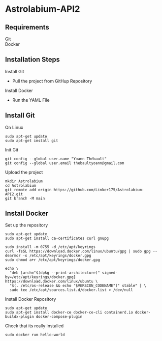 # Astrolabium-API2

## Requirements
Git \
Docker

## Installation Steps
Install Git
- Pull the project from GitHup Repository

Install Docker
- Run the YAML File

## Install Git 

On Linux
```Shell
sudo apt-get update
sudo apt-get install git
```
Init Git
```Shell
git config --global user.name "Yoann Thébault"
git config --global user.email thebaultyoann@gmail.com
```

Upload the project 
```Shell 
mkdir Astrolabium
cd Astrolabium
git remote add origin https://github.com/Linker175/Astrolabium-API2.git
git branch -M main
```

## Install Docker
Set up the repository
```Shell
sudo apt-get update
sudo apt-get install ca-certificates curl gnupg
```
```Shell
sudo install -m 0755 -d /etc/apt/keyrings
curl -fsSL https://download.docker.com/linux/ubuntu/gpg | sudo gpg --dearmor -o /etc/apt/keyrings/docker.gpg
sudo chmod a+r /etc/apt/keyrings/docker.gpg
```
```Shell
echo \
  "deb [arch="$(dpkg --print-architecture)" signed-by=/etc/apt/keyrings/docker.gpg] https://download.docker.com/linux/ubuntu \
  "$(. /etc/os-release && echo "$VERSION_CODENAME")" stable" | \
  sudo tee /etc/apt/sources.list.d/docker.list > /dev/null
```
Install Docker Repository
```Shell
sudo apt-get update
sudo apt-get install docker-ce docker-ce-cli containerd.io docker-buildx-plugin docker-compose-plugin
```
Check that its really installed 
```Shell
sudo docker run hello-world
```